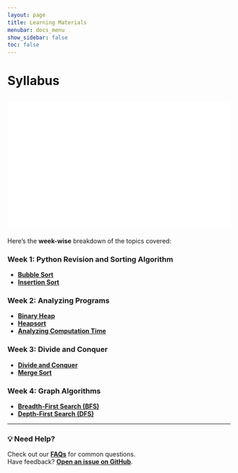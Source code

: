 ```yaml
---
layout: page
title: Learning Materials
menubar: docs_menu
show_sidebar: false
toc: false
---
```


# Syllabus

![Syllabus Image](https://github.com/ADBMS620/Data-cloud02/blob/master/image/Syllabus.gif?raw=true)
---

Here’s the **week-wise** breakdown of the topics covered:

### Week 1: Python Revision and Sorting Algorithm

-  **[Bubble Sort](/Data-cloud02/docs/week-1/bubble-sort)**
- **[Insertion Sort](/Data-cloud02/docs/week-1/insertion-sort)**

### Week 2: Analyzing Programs

- **[Binary Heap](/Data-cloud02/docs/week-2/BinaryHeap)**
- **[Heapsort](/docs/getting-started/week_2.md)**
- **[Analyzing Computation Time](/docs/week-2/analysing-computation-time/)**

### Week 3: Divide and Conquer

- **[Divide and Conquer](/docs/week-3/divide-and-conquer/)**
- **[Merge Sort](/docs/week-3/merge-sort/)**

### Week 4: Graph Algorithms

- **[Breadth-First Search (BFS)](/docs/getting-started/week-4_BFS.md)**
- **[Depth-First Search (DFS)](/docs/getting-started/week-4_DFS.md)**

---

### 💡 Need Help?
Check out our **[FAQs](/docs/faqs/)** for common questions.  
Have feedback? **[Open an issue on GitHub](https://github.com/Data-cloud02/data-cloud/issues)**.  

